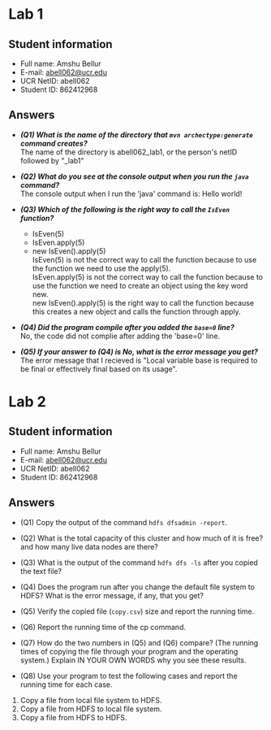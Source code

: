 # Lab 1

## Student information

* Full name: Amshu Bellur
* E-mail: abell062@ucr.edu
* UCR NetID: abell062
* Student ID: 862412968

## Answers

- ***(Q1) What is the name of the directory that `mvn archectype:generate` command creates?***\
  The name of the directory is abell062_lab1, or the person's netID followed by "_lab1"


- ***(Q2) What do you see at the console output when you run the `java` command?***\
  The console output when I run the 'java' command is: Hello world!


- ***(Q3) Which of the following is the right way to call the `IsEven` function?***

    - IsEven(5)
    - IsEven.apply(5)
    - new IsEven().apply(5)\
      IsEven(5) is not the correct way to call the function because to use the function we need to use the apply(5). \
      IsEven.apply(5) is not the correct way to call the function because to use the function we need to create an object using the key word new. \
      new IsEven().apply(5) is the right way to call the function because this creates a new object and calls the function through apply. 

- ***(Q4) Did the program compile after you added the `base=0` line?***\
  No, the code did not complie after adding the 'base=0' line.


- ***(Q5) If your answer to (Q4) is No, what is the error message you get?***\
  The error message that I recieved is "Local variable base is required to be final or effectively final based on its usage".






# Lab 2

## Student information

* Full name: Amshu Bellur
* E-mail: abell062@ucr.edu
* UCR NetID: abell062
* Student ID: 862412968

## Answers

* (Q1) Copy the output of the command `hdfs dfsadmin -report`.

* (Q2) What is the total capacity of this cluster and how much of it is free? and how many live data nodes are there?

* (Q3) What is the output of the command `hdfs dfs -ls` after you copied the text file?

* (Q4) Does the program run after you change the default file system to HDFS? What is the error message, if any, that you get?

* (Q5) Verify the copied file (`copy.csv`) size and report the running time.

* (Q6) Report the running time of the cp command.

* (Q7) How do the two numbers in (Q5) and (Q6) compare? (The running times of copying the file through your program and the operating system.) Explain IN YOUR OWN WORDS why you see these results.

* (Q8) Use your program to test the following cases and report the running time for each case.
1) Copy a file from local file system to HDFS.
2) Copy a file from HDFS to local file system.
3) Copy a file from HDFS to HDFS.
